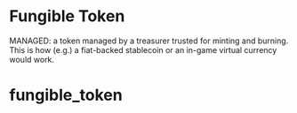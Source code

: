 # Fungible Token

MANAGED: a token managed by a treasurer trusted for minting and burning. This is how (e.g.) a fiat-backed stablecoin or an in-game virtual currency would work.
# fungible_token
